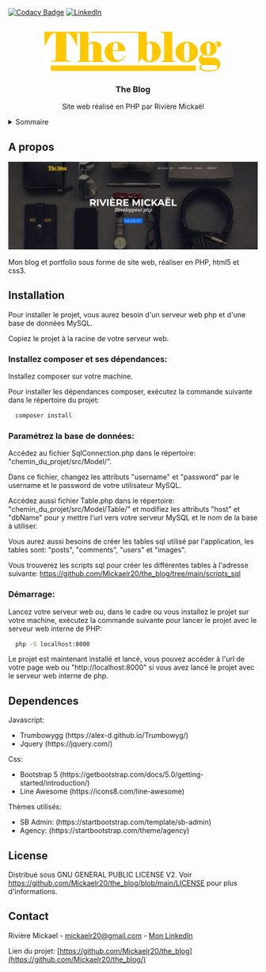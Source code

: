 [![Codacy Badge][codacy-shield]][codacy-url]
[![LinkedIn][linkedin-shield]][linkedin-url]

<!-- PROJECT LOGO -->
<br />
<div align="center">
  <a href="https://github.com/Mickaelr20/the_blog">
    <img src="img/tb-icon-yellow.png" alt="Logo" height="80">
  </a>

  <h3 align="center">The Blog</h3>

  <p align="center">
    Site web réalisé en PHP par Rivière Mickaël
  </p>
</div>

<!-- TABLE OF CONTENTS -->
<details>
  <summary>Sommaire</summary>
  <ol>
    <li><a href="#a-propos">À propos</a></li>
    <li><a href="#installation">Installation</a></li>
    <li><a href="#license">License</a></li>
    <li><a href="#contact">Contact</a></li>
  </ol>
</details>

<!-- A PROPOS -->

## A propos

[![Product Name Screen Shot][product-screenshot]](http://localhost:8000/)

Mon blog et portfolio sous forme de site web, réaliser en PHP, html5 et css3.

<!-- GETTING STARTED -->

## Installation

Pour installer le projet, vous aurez besoin d'un serveur web php et d'une base de données MySQL.

Copiez le projet à la racine de votre serveur web.

### Installez composer et ses dépendances:

Installez composer sur votre machine.

Pour installer les dépendances composer, exécutez la commande suivante dans le répertoire du projet:
```sh
  composer install
```

### Paramétrez la base de données:
Accédez au fichier SqlConnection.php dans le répertoire: "chemin_du_projet/src/Model/".

Dans ce fichier, changez les attributs "username" et "password" par le username et le password de votre utilisateur MySQL.

Accédez aussi fichier Table.php dans le répertoire: "chemin_du_projet/src/Model/Table/" et modifiez les attributs "host" et "dbName" pour y mettre l'url vers votre serveur MySQL et le nom de la base à utiliser.

Vous aurez aussi besoins de créer les tables sql utilisé par l'application, les tables sont:
"posts", "comments", "users" et "images".

Vous trouverez les scripts sql pour créer les différentes tables à l'adresse suivante: https://github.com/Mickaelr20/the_blog/tree/main/scripts_sql

### Démarrage:

Lancez votre serveur web ou, dans le cadre ou vous installez le projet sur votre machine, exécutez la commande suivante pour lancer le projet avec le serveur web interne de PHP:
```sh
  php -S localhost:8000
```

Le projet est maintenant installé et lancé, vous pouvez accéder à l'url de votre page web ou "http://localhost:8000" si vous avez lancé le projet avec le serveur web interne de php.

## Dependences

Javascript:
<ul>
    <li>Trumbowygg (https://alex-d.github.io/Trumbowyg/)</li>
    <li>Jquery (https://jquery.com/)</li>
</ul>

Css:
<ul>
    <li>Bootstrap 5 (https://getbootstrap.com/docs/5.0/getting-started/introduction/)</li>
    <li>Line Awesome (https://icons8.com/line-awesome)</li>

</ul>
Thèmes utilisés:
<ul>
    <li>SB Admin: (https://startbootstrap.com/template/sb-admin)</li>
    <li>Agency: (https://startbootstrap.com/theme/agency)</li>
</ul>

<!-- LICENSE -->

## License

Distribué sous GNU GENERAL PUBLIC LICENSE V2. Voir https://github.com/Mickaelr20/the_blog/blob/main/LICENSE pour plus d'informations.

<!-- CONTACT -->

## Contact

Rivière Mickael - mickaelr20@gmail.com - [Mon LinkedIn][linkedin-url]

Lien du projet: [https://github.com/Mickaelr20/the_blog](https://github.com/Mickaelr20/the_blog/)

<!-- MARKDOWN LINKS & IMAGES -->
<!-- https://www.markdownguide.org/basic-syntax/#reference-style-links -->

[codacy-shield]: https://app.codacy.com/project/badge/Grade/2f75d23b061841fabdf2a2a8fa8d29f5
[codacy-url]: https://www.codacy.com/gh/Mickaelr20/the_blog/dashboard?utm_source=github.com&utm_medium=referral&utm_content=Mickaelr20/the_blog&utm_campaign=Badge_Grade
[linkedin-shield]: https://img.shields.io/badge/-LinkedIn-black.svg?logo=linkedin&colorB=555
[linkedin-url]: https://www.linkedin.com/in/mickael-riviere-s/
[product-screenshot]: img/web_home_screenshot.png
